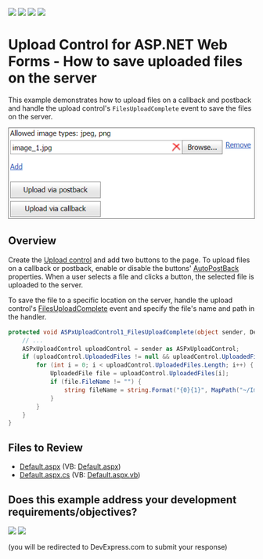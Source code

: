 <!-- default badges list -->
![](https://img.shields.io/endpoint?url=https://codecentral.devexpress.com/api/v1/VersionRange/128565084/13.1.4%2B)
[![](https://img.shields.io/badge/Open_in_DevExpress_Support_Center-FF7200?style=flat-square&logo=DevExpress&logoColor=white)](https://supportcenter.devexpress.com/ticket/details/E3067)
[![](https://img.shields.io/badge/📖_How_to_use_DevExpress_Examples-e9f6fc?style=flat-square)](https://docs.devexpress.com/GeneralInformation/403183)
[![](https://img.shields.io/badge/💬_Leave_Feedback-feecdd?style=flat-square)](#does-this-example-address-your-development-requirementsobjectives)
<!-- default badges end -->
# Upload Control for ASP.NET Web Forms - How to save uploaded files on the server

This example demonstrates how to upload files on a callback and postback and handle the upload control's `FilesUploadComplete` event to save the files on the server.

![Upload files to the server](UploadFiles.png)

## Overview

Create the [Upload control](https://docs.devexpress.com/AspNet/DevExpress.Web.ASPxUploadControl) and add two buttons to the page. To upload files on a callback or postback, enable or disable the buttons' [AutoPostBack](https://docs.devexpress.com/AspNet/DevExpress.Web.ASPxButton.AutoPostBack) properties. When a user selects a file and clicks a button, the selected file is uploaded to the server.

To save the file to a specific location on the server, handle the upload control's [FilesUploadComplete](https://docs.devexpress.com/AspNet/DevExpress.Web.ASPxUploadControl.FileUploadComplete) event and specify the file's name and path in the handler.

```cs
protected void ASPxUploadControl1_FilesUploadComplete(object sender, DevExpress.Web.FilesUploadCompleteEventArgs e) {
    // ...
    ASPxUploadControl uploadControl = sender as ASPxUploadControl;
    if (uploadControl.UploadedFiles != null && uploadControl.UploadedFiles.Length > 0) {
        for (int i = 0; i < uploadControl.UploadedFiles.Length; i++) {
            UploadedFile file = uploadControl.UploadedFiles[i];
            if (file.FileName != "") {
                string fileName = string.Format("{0}{1}", MapPath("~/Images/"), file.FileName);
            }
        }
    }
}
```

## Files to Review

* [Default.aspx](./CS/WebSite/Default.aspx) (VB: [Default.aspx](./VB/WebSite/Default.aspx))
* [Default.aspx.cs](./CS/WebSite/Default.aspx.cs) (VB: [Default.aspx.vb](./VB/WebSite/Default.aspx.vb))
<!-- feedback -->
## Does this example address your development requirements/objectives?

[<img src="https://www.devexpress.com/support/examples/i/yes-button.svg"/>](https://www.devexpress.com/support/examples/survey.xml?utm_source=github&utm_campaign=asp-net-web-forms-upload-control-save-files-on-the-server&~~~was_helpful=yes) [<img src="https://www.devexpress.com/support/examples/i/no-button.svg"/>](https://www.devexpress.com/support/examples/survey.xml?utm_source=github&utm_campaign=asp-net-web-forms-upload-control-save-files-on-the-server&~~~was_helpful=no)

(you will be redirected to DevExpress.com to submit your response)
<!-- feedback end -->
